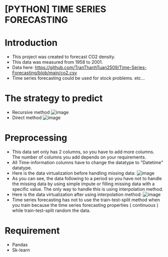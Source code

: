 # [PYTHON] TIME SERIES FORECASTING
# Introduction
- This project was created to forecast CO2 density.
- This data was measured from 1958 to 2001.
- Data here: https://github.com/TranThanhTuan2509/Time-Series-Forecasting/blob/main/co2.csv
- Time series forecasting could be used for stock problems. etc...

# The strategy to predict
- Recursive method
![image](https://github.com/TranThanhTuan2509/Time-Series-Forecasting/assets/119112296/6d0bfb67-a18b-4665-a7aa-d8fd5ea8cdcb)
- Direct method
![image](https://github.com/TranThanhTuan2509/Time-Series-Forecasting/assets/119112296/b408f5cb-f022-429b-a731-a23361c0aa7f)

# Preprocessing
- This data set only has 2 columns, so you have to add more columns. The number of columns you add depends on your requirements.
- All Time-information columns have to change the datatype to "Datetime" datatype.
- Here is the data virtualization before handling missing data:
![image](https://github.com/TranThanhTuan2509/Time-Series-Forecasting/assets/119112296/49c2e2c7-bdda-4142-9ec0-17b22068e41a)
- As you can see, the data following to a period so you have not to handle the missing data by using simple impute or filling missing data with a specific value. The only way to handle this is using interpolation method.
- Here is the data virtualization after using interpolation method:
![image](https://github.com/TranThanhTuan2509/Time-Series-Forecasting/assets/119112296/fc76d7b4-1b93-4352-b88a-d25b594cebec)
- Time series forecasting has not to use the train-test-split method when you train because the time series forecasting properties ( continuous ) while train-test-split random the data.

# Requirement
- Pandas
- Sk-learn


